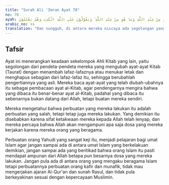 ```yaml
---
title: "Surah Ali 'Imran Ayat 78"
no: 78
ayah: وَاِنَّ مِنْهُمْ لَفَرِيْقًا يَّلْوٗنَ اَلْسِنَتَهُمْ بِالْكِتٰبِ لِتَحْسَبُوْهُ مِنَ الْكِتٰبِ وَمَا هُوَ مِنَ الْكِتٰبِۚ وَيَقُوْلُوْنَ هُوَ مِنْ عِنْدِ اللّٰهِ وَمَا هُوَ مِنْ عِنْدِ اللّٰهِ ۚ وَيَقُوْلُوْنَ عَلَى اللّٰهِ الْكَذِبَ وَهُمْ يَعْلَمُوْنَ
arabic_no: ٧٨
translation: "Dan sungguh, di antara mereka niscaya ada segolongan yang memutarbalikkan lidahnya membaca Kitab, agar kamu menyangka (yang mereka baca) itu sebagian dari Kitab, padahal itu bukan dari Kitab dan mereka berkata, “Itu dari Allah,” padahal itu bukan dari Allah. Mereka mengatakan hal yang dusta terhadap Allah, padahal mereka mengetahui."
---
```


## Tafsir

Ayat ini menerangkan keadaan sekelompok Ahli Kitab yang lain, yaitu segolongan dari pendeta-pendeta mereka yang mengubah ayat-ayat Kitab (Taurat) dengan menambah lafaz-lafaznya atau menukar letak dan menghapus sebagian dari lafaz-lafaz itu, sehingga berubahlah pengertiannya yang asli. Mereka baca ayat-ayat yang telah diubah-ubahnya itu sebagai pembacaan ayat al-Kitab, agar pendengarnya mengira bahwa yang dibaca itu benar-benar ayat al-Kitab, padahal yang dibaca itu sebenarnya bukan datang dari Allah, tetapi buatan mereka sendiri.

Mereka mengetahui bahwa perbuatan yang mereka lakukan itu adalah perbuatan yang salah, tetapi tetap juga mereka lakukan. Yang demikian itu disebabkan karena sifat ketakwaan mereka kepada Allah telah lenyap, dan mereka percaya bahwa Allah akan mengampuni apa saja dosa yang mereka kerjakan karena mereka orang yang beragama.

Perbuatan orang Yahudi yang sangat keji itu, menjadi pelajaran bagi umat Islam agar jangan sampai ada di antara umat Islam yang berkelakuan demikian, jangan sampai ada yang beritikad bahwa orang Islam itu pasti mendapat ampunan dari Allah betapa pun besarnya dosa yang mereka lakukan. Jangan pula ada di antara orang yang mengaku beragama Islam tetapi perbuatannya perbuatan orang kafir dan munafik, tidak mau mengerjakan ajaran Al-Qur'an dan sunah Rasul, dan tidak pula berkeyakinan sesuai dengan kepercayaan Muslimin.